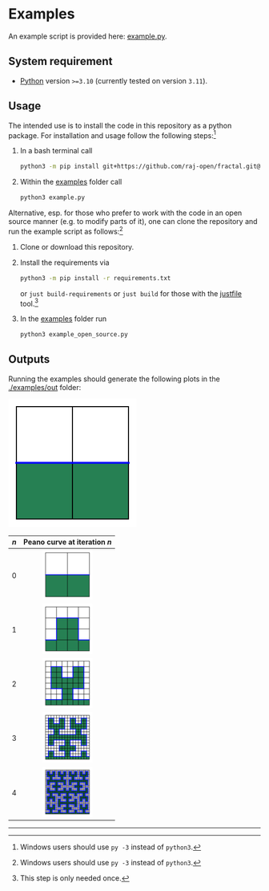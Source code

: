# Examples #

An example script is provided here: [example.py](example.py).

## System requirement ##

- [Python](https://www.python.org/downloads/) version `>=3.10` (currently tested on version `3.11`).

## Usage ##

The intended use is to install the code in this repository as a python package.
For installation and usage follow the following steps:[^1]

1. In a bash terminal call

    ```bash
    python3 -m pip install git+https://github.com/raj-open/fractal.git@main
    ```

2. Within the [examples](.) folder call

    ```bash
    python3 example.py
    ```

Alternative, esp. for those who prefer to work with the code in an open source manner (e.g. to modify parts of it),
one can clone the repository and run the example script as follows:[^1]

1. Clone or download this repository.

2. Install the requirements via

    ```bash
    python3 -m pip install -r requirements.txt
    ```

    or `just build-requirements`
    or `just build`
    for those with the [justfile](https://github.com/casey/just) tool.[^2]

3. In the [examples](.) folder run

      ```bash
      python3 example_open_source.py
      ```

## Outputs ##

Running the examples should generate the following plots in the [./examples/out](out) folder:

![Peano curve as gif](./out/example-peano.gif)

| $n$ | Peano curve at iteration $n$ |
| :-: | :--------------------------: |
| 0 | <img src='./out/example-peano-0.png' alt='Peano curve iteration 0' height='100px'> |
| 1 | <img src='./out/example-peano-1.png' alt='Peano curve iteration 1' height='100px'> |
| 2 | <img src='./out/example-peano-2.png' alt='Peano curve iteration 2' height='100px'> |
| 3 | <img src='./out/example-peano-3.png' alt='Peano curve iteration 3' height='100px'> |
| 4 | <img src='./out/example-peano-4.png' alt='Peano curve iteration 4' height='100px'> |

---

[^1]: Windows users should use `py -3` instead of `python3`.
[^2]: This step is only needed once.
